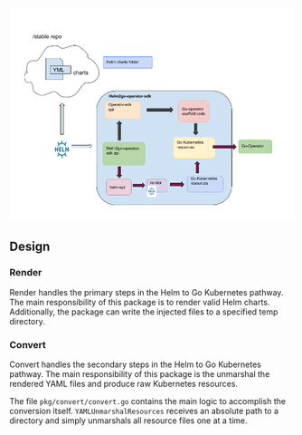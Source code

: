 ![alt text](design.png)

## Design

### Render
Render handles the primary steps in the Helm to Go Kubernetes pathway. The main responsibility of this package is to render valid Helm charts. Additionally, the package can write the injected files to a specified temp directory.

### Convert
Convert handles the secondary steps in the Helm to Go Kubernetes pathway. The main responsibility of this package is the unmarshal the rendered YAML files and produce raw Kubernetes resources.

The file `pkg/convert/convert.go` contains the main logic to accomplish the conversion itself. `YAMLUnmarshalResources` receives an absolute path to a directory and simply unmarshals all resource files one at a time.